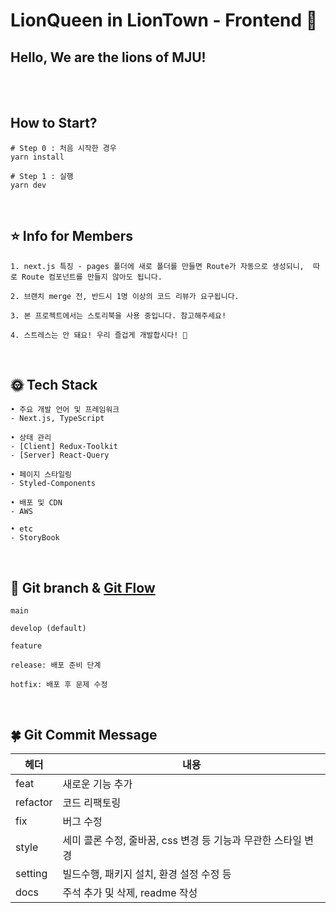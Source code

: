 # LionQueen in LionTown - Frontend 🦁

## Hello, We are the lions of MJU!

<br/>
<br/>

## How to Start?

```
# Step 0 : 처음 시작한 경우
yarn install

# Step 1 : 실행
yarn dev
```

<br/>

## ⭐ Info for Members

```
1. next.js 특징 - pages 폴더에 새로 폴더를 만들면 Route가 자동으로 생성되니,  따로 Route 컴포넌트를 만들지 않아도 됩니다.

2. 브랜치 merge 전, 반드시 1명 이상의 코드 리뷰가 요구됩니다.

3. 본 프로젝트에서는 스토리북을 사용 중입니다. 참고해주세요!

4. 스트레스는 안 돼요! 우리 즐겁게 개발합시다! 🐣
```

<br/>

## 🌞 Tech Stack

```
• 주요 개발 언어 및 프레임워크
- Next.js, TypeScript

• 상태 관리
- [Client] Redux-Toolkit
- [Server] React-Query

• 페이지 스타일링
- Styled-Components

• 배포 및 CDN
- AWS

• etc
- StoryBook
```

<br/>

## 🧃 Git branch & [Git Flow](https://techblog.woowahan.com/2553/)

```
main

develop (default)

feature

release: 배포 준비 단계

hotfix: 배포 후 문제 수정
```

<br/>

## 🍀 Git Commit Message

| 헤더     | 내용                                                |
| -------- | --------------------------------------------------- |
| feat     | 새로운 기능 추가                                    |
| refactor | 코드 리팩토링                                       |
| fix      | 버그 수정                                           |
| style    | 세미 콜론 수정, 줄바꿈, css 변경 등 기능과 무관한 스타일 변경 |
| setting  | 빌드수행, 패키지 설치, 환경 설정 수정 등            |
| docs     | 주석 추가 및 삭제, readme 작성                         | 